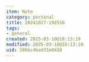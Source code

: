 ```yaml
---
item: Note
category: personal
title: 20241027-192550
tags:
- general
created: 2025-03-10@18:13:19
modified: 2025-03-10@18:13:19
uid: 286bc4bad31e0428
---
```


